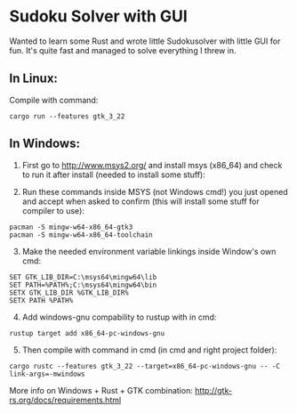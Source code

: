 # Sudoku Solver with GUI

Wanted to learn some Rust and wrote little Sudokusolver with little GUI for fun. It's quite fast and managed to solve everything I threw in.

## In Linux:

Compile with command:
```
cargo run --features gtk_3_22
```
## In Windows:

1) First go to http://www.msys2.org/ and install msys (x86_64) and check to run it after install (needed to install some stuff):

2) Run these commands inside MSYS (not Windows cmd!) you just opened and accept when asked to confirm (this will install some stuff for compiler to use):
```
pacman -S mingw-w64-x86_64-gtk3
pacman -S mingw-w64-x86_64-toolchain
```
3) Make the needed environment variable linkings inside Window's own cmd:
```
SET GTK_LIB_DIR=C:\msys64\mingw64\lib
SET PATH=%PATH%;C:\msys64\mingw64\bin
SETX GTK_LIB_DIR %GTK_LIB_DIR%
SETX PATH %PATH%
```
4) Add windows-gnu compability to rustup with in cmd:
```
rustup target add x86_64-pc-windows-gnu
```
5) Then compile with command in cmd (in cmd and right project folder):
```
cargo rustc --features gtk_3_22 --target=x86_64-pc-windows-gnu -- -C link-args=-mwindows
```

More info on Windows + Rust + GTK combination:
http://gtk-rs.org/docs/requirements.html

